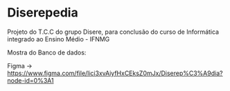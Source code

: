 # Diserepedia
Projeto do T.C.C do grupo Disere, para conclusão do curso de Informática integrado ao Ensino Médio - IFNMG

Mostra do Banco de dados:

Figma -> https://www.figma.com/file/lici3xvAiyfHxCEksZ0mJx/Diserep%C3%A9dia?node-id=0%3A1

